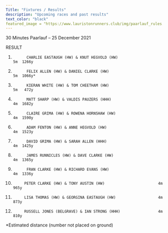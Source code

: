 ```yaml
---
Title: "Fixtures / Results"
description: "Upcoming races and past results"
text_color: "black"
featured_image = "https://www.lauristonrunners.club/img/paarlauf_rules.jpg"
---
```


30 Minutes Paarlauf – 25 December 2021

RESULT

1.           CHARLIE EASTAUGH (HW) & KNUT HEGVOLD (HW)                   5m  1266y

2.           FELIX ALLEN (HW) & DANIEL CLARKE (HW)                       5m  1066y*

3.           KIERAN WHITE (HW) & TOM CHEETHAM (HW)                       5m   472y

4.           MATT SHARP (HW) & VALDIS PAUZERS (HHH)                      4m  1682y

5.           CLAIRE GRIMA (HW) & ROWENA HORNSHAW (HW)                    4m  1590y

6.           ADAM FENTON (HW) & ANNE HEGVOLD (HW)                        4m  1523y

7.           DAVID GRIMA (HW) & SARAH ALLEN (HHH)                        4m  1425y

8.           JAMES RUNNICLES (HW) & DAVE CLARKE (HW)                     4m  1365y

9.           FRAN CLARKE (HW) & RICHARD EVANS (HW)                       4m  1336y

10.          PETER CLARKE (HW) & TONY AUSTIN (HW)                        4m   965y

11.          LISA THOMAS (HW) & GEORGINA EASTAUGH (HW)                   4m   873y

12.          RUSSELL JONES (BELGRAVE) & IAN STRONG (HHH)                 4m   810y

 
*Estimated distance (number not placed on ground)
